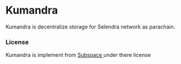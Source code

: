 # Kumandra 

Kumandra is decentralize storage for Selendra network as parachain.

### License

Kumandra is implement from [Subspace ](https://github.com/subspace/subspace) under there license
